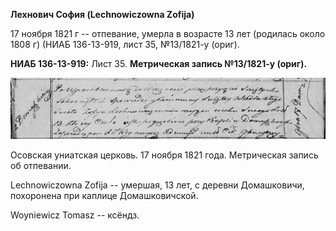 **Лехнович София (Lechnowiczowna Zofija)**

17 ноября 1821 г -- отпевание, умерла в возрасте 13 лет (родилась около
1808 г) (НИАБ 136-13-919, лист 35, №13/1821-у (ориг).

**НИАБ 136-13-919:** Лист 35. **Метрическая запись №13/1821-у (ориг).**

![](./media/5cdfaa1a0ef8941aa424b6a24d3fe839f50cc4d4.png)

Осовская униатская церковь. 17 ноября 1821 года. Метрическая запись об
отпевании.

Lechnowiczowna Zofija -- умершая, 13 лет, с деревни Домашковичи,
похоронена при каплице Домашковичской.

Woyniewicz Tomasz -- ксёндз.
